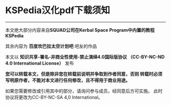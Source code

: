 # KSPedia汉化pdf下载须知

---
本文绝大部分内容来自**SQUAD公司在Kerbal Space Program中内置的教程KSPedia**

其余内容为 **百度坎巴拉太空计划吧** 吧友的作品
 
本文以
**知识共享-署名-非商业性使用-禁止演绎4.0国际版协议
（CC-BY-NC-ND 4.0 International License）**
发布

**您可以转载本文，但是除非您在转载前说明并争取到作者同意，否则
转载时必须写明原作者，不能对本文进行任何修改，且不得用于商业用途。**

如果您需要修改或引用其中的部分，请询问参与成员，经同意后方可实施。
此时协议将更改为CC-BY-NC-SA 4,0 International。

